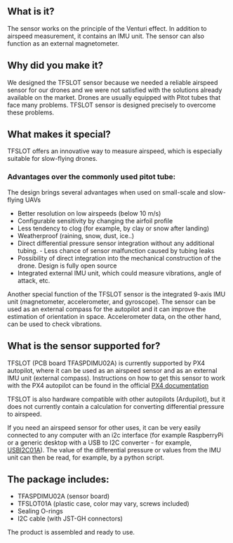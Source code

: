 ## What is it?

The sensor works on the principle of the Venturi effect. In addition to airspeed measurement, it contains an IMU unit. The sensor can also function as an external magnetometer.

## Why did you make it?

We designed the TFSLOT sensor because we needed a reliable airspeed sensor for our drones and we were not satisfied with the solutions already available on the market. Drones are usually equipped with Pitot tubes that face many problems. TFSLOT sensor is designed precisely to overcome these problems.

## What makes it special?

TFSLOT offers an innovative way to measure airspeed, which is especially suitable for slow-flying drones.

### Advantages over the commonly used pitot tube:
The design brings several advantages when used on small-scale and slow-flying UAVs

- Better resolution on low airspeeds (below 10 m/s)
- Configurable sensitivity by changing the airfoil profile
- Less tendency to clog (for example, by clay or snow after landing)
- Weatherproof (raining, snow, dust, ice..)
- Direct differential pressure sensor integration without any additional tubing. - Less chance of sensor malfunction caused by tubing leaks
- Possibility of direct integration into the mechanical construction of the drone. Design is fully open source
- Integrated external IMU unit, which could measure vibrations, angle of attack, etc. 

Another special function of the TFSLOT sensor is the integrated 9-axis IMU unit (magnetometer, accelerometer, and gyroscope). The sensor can be used as an external compass for the autopilot and it can improve the estimation of orientation in space. Accelerometer data, on the other hand, can be used to check vibrations. 

## What is the sensor supported for? 

TFSLOT (PCB board TFASPDIMU02A) is currently supported by PX4 autopilot, where it can be used as an airspeed sensor and as an external IMU unit (external compass). Instructions on how to get this sensor to work with the PX4 autopilot can be found in the official [PX4 documentation](http://docs.px4.io/master/en/sensor/airspeed.html#airspeed-sensors)

TFSLOT is also hardware compatible with other autopilots (Ardupilot), but it does not currently contain a calculation for converting differential pressure to airspeed. 

If you need an airspeed sensor for other uses, it can be very easily connected to any computer with an i2c interface (for example RaspberryPi or a generic desktop with a USB to I2C converter - for example, [USBI2C01A](https://github.com/mlab-modules/USBI2C01)). The value of the differential pressure or values from the IMU unit can then be read, for example, by a python script.

## The package includes:
- TFASPDIMU02A (sensor board)
- TFSLOT01A (plastic case, color may vary, screws included)
- Sealing O-rings
- I2C cable (with JST-GH connectors)

The product is assembled and ready to use.
